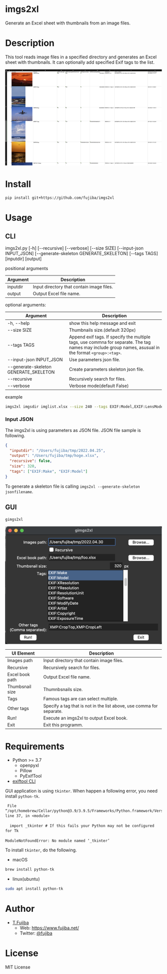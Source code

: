 # imgs2xl
Generate an Excel sheet with thumbnails from an image files.

# Description

This tool reads image files in a specified directory and generates an Excel sheet with thumbnails. It can optionally add specified Exif tags to the list.

![Image of output excel sheet image.](outputsample.png)

# Install

```bash
pip install git+https://github.com/fujiba/imgs2xl
```

# Usage

## CLI

imgs2xl.py [-h] [--recursive] [--verbose] [--size SIZE] [--input-json INPUT_JSON]
                  [--generate-skeleton GENERATE_SKELETON] [--tags TAGS]
                  [inputdir] [output]

positional arguments

| Argument         | Description                               |
|------------------|-------------------------------------------|
| inputdir         | Input directory that contain image files. |
| output           | Output Excel file name.                   |

optional arguments:

| Argument                              | Description                               |
|---------------------------------------|-------------------------------------------|
| -h, --help                            | show this help message and exit           |
| --size SIZE                           | Thumbnails size.(default 320px)           |
| --tags TAGS                           | Append exif tags. If specify the multiple tags, use commna for separate. The tag names may include group names, asusual in the format `<group>:<tag>`. |
| --input-json INPUT_JSON               | Use parameters json file.                 |
| --generate-skeleton GENERATE_SKELETON | Create parameters skeleton json file.     |
| --recursive                           | Recursively search for files.             |
| --verbose                             | Verbose mode(default False)               |

example

```bash
imgs2xl imgsdir imglist.xlsx --size 240 --tags EXIF:Model,EXIF:LensModel,EXIF:DateTimeOriginal
```

### Input JSON

The imgs2xl is using parameters as JSON file. JSON file sample is following.

```json
{
  "inputdir": "/Users/fujiba/tmp/2022.04.25",
  "output": "/Users/fujiba/tmp/hoge.xlsx",
  "recursive": false,
  "size": 320,
  "tags": ["EXIF:Make", "EXIF:Model"]
}
```

To generate a skeleton file is calling `imgs2xl --generate-skeleton jsonfilename`.

## GUI

```bash
gimgs2xl
```

![Image of output excel sheet image.](screenshot.png)

| UI Element       | Description                                                          |
|------------------|----------------------------------------------------------------------|
| Images path      | Input directory that contain image files.                            |
| Recursive        | Recursively search for files.                                        |
| Excel book path  | Output Excel file name.                                              |
| Thumbsnail size  | Thumnbsnails size.                                                   |
| Tags             | Famous tags are can select multiple.                                 |
| Other tags       | Specify a tag that is not in the list above, use comma for separate. |
| Run!             | Execute an imgs2xl to output Excel book.                             |
| Exit             | Exit this programm.                                                  |

# Requirements

- Python >= 3.7
  - openpyxl
  - Pillow
  - PyExifTool
- [exiftool CLI](https://exiftool.org/)

GUI application is using `tkinter`. When happen a following error, you need install `python-tk`.

```
 File “/opt/homebrew/Cellar/python@3.9/3.9.5/Frameworks/Python.framework/Versions/3.9/lib/python3.9/tkinter/__init__.py”, line 37, in <module>

  import _tkinter # If this fails your Python may not be configured for Tk

ModuleNotFoundError: No module named ‘_tkinter’
```

To install `tkinter`, do the following.

* macOS
```bash
brew install python-tk
```

* linux(ubuntu)
```bash
sudo apt install python-tk
```

# Author

- [T.Fujiba]("https://github.com/fujiba/")
  - Web: https://www.fujiba.net/
  - Twitter: [@fujiba](https://twitter.com/fujiba)

# License

MIT License